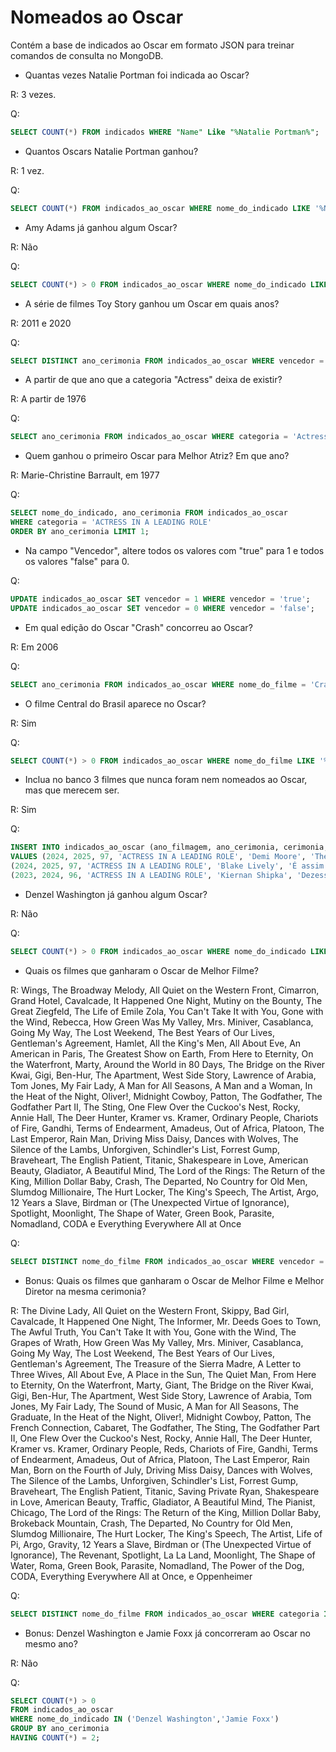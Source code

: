 # Nomeados ao Oscar

Contém a base de indicados ao Oscar em formato JSON para treinar comandos de consulta no MongoDB. 

* Quantas vezes Natalie Portman foi indicada ao Oscar?

<p>R: 3 vezes.</p>
<p>Q:</p>

```sql
SELECT COUNT(*) FROM indicados WHERE "Name" Like "%Natalie Portman%";
```

* Quantos Oscars Natalie Portman ganhou?

<p>R: 1 vez.</p>
<p>Q:</p>

```sql
SELECT COUNT(*) FROM indicados_ao_oscar WHERE nome_do_indicado LIKE	'%Natalie Portman%' AND vencedor = 'true';
```

* Amy Adams já ganhou algum Oscar?

<p>R: Não</p>
<p>Q:</p>

```sql
SELECT COUNT(*) > 0 FROM indicados_ao_oscar WHERE nome_do_indicado LIKE '%Amy Adams%' AND vencedor = 'true';
```

* A série de filmes Toy Story ganhou um Oscar em quais anos?

<p>R: 2011 e 2020</p>
<p>Q:</p>

```sql
SELECT DISTINCT ano_cerimonia FROM indicados_ao_oscar WHERE vencedor = 'true' AND nome_do_filme LIKE '%Toy Story%';
```

* A partir de que ano que a categoria "Actress" deixa de existir? 

<p>R: A partir de 1976</p>
<p>Q:</p>

```sql
SELECT ano_cerimonia FROM indicados_ao_oscar WHERE categoria = 'Actress' ORDER BY ano_cerimonia DESC LIMIT 1;
```

* Quem ganhou o primeiro Oscar para Melhor Atriz? Em que ano?

<p>R: Marie-Christine Barrault, em 1977</p>
<p>Q:</p>

```sql
SELECT nome_do_indicado, ano_cerimonia FROM indicados_ao_oscar 
WHERE categoria = 'ACTRESS IN A LEADING ROLE' 
ORDER BY ano_cerimonia LIMIT 1;
```

* Na campo "Vencedor", altere todos os valores com "true" para 1 e todos os valores "false" para 0.

<p>Q:</p>

```sql
UPDATE indicados_ao_oscar SET vencedor = 1 WHERE vencedor = 'true';
UPDATE indicados_ao_oscar SET vencedor = 0 WHERE vencedor = 'false';
```

* Em qual edição do Oscar "Crash" concorreu ao Oscar?

<p>R: Em 2006</p>
<p>Q:</p>

```sql
SELECT ano_cerimonia FROM indicados_ao_oscar WHERE nome_do_filme = 'Crash' LIMIT 1;
```

* O filme Central do Brasil aparece no Oscar?

<p>R: Sim</p>
<p>Q:</p>

```sql
SELECT COUNT(*) > 0 FROM indicados_ao_oscar WHERE nome_do_filme LIKE '%Central Station%';
```

* Inclua no banco 3 filmes que nunca foram nem nomeados ao Oscar, mas que merecem ser.

<p>R: Sim</p>
<p>Q:</p>

```sql
INSERT INTO indicados_ao_oscar (ano_filmagem, ano_cerimonia, cerimonia, categoria, nome_do_indicado, nome_do_filme, vencedor)
VALUES (2024, 2025, 97, 'ACTRESS IN A LEADING ROLE', 'Demi Moore', 'The Substance', 1), 
(2024, 2025, 97, 'ACTRESS IN A LEADING ROLE', 'Blake Lively', 'É assim que acaba', 0),
(2023, 2024, 96, 'ACTRESS IN A LEADING ROLE', 'Kiernan Shipka', 'Dezesseis Facadas', 1);
```

* Denzel Washington já ganhou algum Oscar?

<p>R: Não</p>
<p>Q:</p>

```sql
SELECT COUNT(*) > 0 FROM indicados_ao_oscar WHERE nome_do_indicado LIKE '%Denzel Washington%' AND vencedor LIKE 'true';
```

* Quais os filmes que ganharam o Oscar de Melhor Filme?

<p>R: Wings, The Broadway Melody, All Quiet on the Western Front, Cimarron, Grand Hotel, Cavalcade, It Happened One Night, Mutiny on the Bounty, The Great Ziegfeld, The Life of Emile Zola, You Can't Take It with You, Gone with the Wind, Rebecca, How Green Was My Valley, Mrs. Miniver, Casablanca, Going My Way, The Lost Weekend, The Best Years of Our Lives, Gentleman's Agreement, Hamlet, All the King's Men, All About Eve, An American in Paris, The Greatest Show on Earth, From Here to Eternity, On the Waterfront, Marty, Around the World in 80 Days, The Bridge on the River Kwai, Gigi, Ben-Hur, The Apartment, West Side Story, Lawrence of Arabia, Tom Jones, My Fair Lady, A Man for All Seasons, A Man and a Woman, In the Heat of the Night, Oliver!, Midnight Cowboy, Patton, The Godfather, The Godfather Part II, The Sting, One Flew Over the Cuckoo's Nest, Rocky, Annie Hall, The Deer Hunter, Kramer vs. Kramer, Ordinary People, Chariots of Fire, Gandhi, Terms of Endearment, Amadeus, Out of Africa, Platoon, The Last Emperor, Rain Man, Driving Miss Daisy, Dances with Wolves, The Silence of the Lambs, Unforgiven, Schindler's List, Forrest Gump, Braveheart, The English Patient, Titanic, Shakespeare in Love, American Beauty, Gladiator, A Beautiful Mind, The Lord of the Rings: The Return of the King, Million Dollar Baby, Crash, The Departed, No Country for Old Men, Slumdog Millionaire, The Hurt Locker, The King's Speech, The Artist, Argo, 12 Years a Slave, Birdman or (The Unexpected Virtue of Ignorance), Spotlight, Moonlight, The Shape of Water, Green Book, Parasite, Nomadland, CODA e Everything Everywhere All at Once</p>
<p>Q:</p>

```sql
SELECT DISTINCT nome_do_filme FROM indicados_ao_oscar WHERE vencedor = 1;
```

* Bonus: Quais os filmes que ganharam o Oscar de Melhor Filme e Melhor Diretor na mesma cerimonia?

<p>R: The Divine Lady, All Quiet on the Western Front, Skippy, Bad Girl, Cavalcade, It Happened One Night, The Informer, Mr. Deeds Goes to Town, The Awful Truth, You Can't Take It with You, Gone with the Wind, The Grapes of Wrath, How Green Was My Valley, Mrs. Miniver, Casablanca, Going My Way, The Lost Weekend, The Best Years of Our Lives, Gentleman's Agreement, The Treasure of the Sierra Madre, A Letter to Three Wives, All About Eve, A Place in the Sun, The Quiet Man, From Here to Eternity, On the Waterfront, Marty, Giant, The Bridge on the River Kwai, Gigi, Ben-Hur, The Apartment, West Side Story, Lawrence of Arabia, Tom Jones, My Fair Lady, The Sound of Music, A Man for All Seasons, The Graduate, In the Heat of the Night, Oliver!, Midnight Cowboy, Patton, The French Connection, Cabaret, The Godfather, The Sting, The Godfather Part II, One Flew Over the Cuckoo's Nest, Rocky, Annie Hall, The Deer Hunter, Kramer vs. Kramer, Ordinary People, Reds, Chariots of Fire, Gandhi, Terms of Endearment, Amadeus, Out of Africa, Platoon, The Last Emperor, Rain Man, Born on the Fourth of July, Driving Miss Daisy, Dances with Wolves, The Silence of the Lambs, Unforgiven, Schindler's List, Forrest Gump, Braveheart, The English Patient, Titanic, Saving Private Ryan, Shakespeare in Love, American Beauty, Traffic, Gladiator, A Beautiful Mind, The Pianist, Chicago, The Lord of the Rings: The Return of the King, Million Dollar Baby, Brokeback Mountain, Crash, The Departed, No Country for Old Men, Slumdog Millionaire, The Hurt Locker, The King's Speech, The Artist, Life of Pi, Argo, Gravity, 12 Years a Slave, Birdman or (The Unexpected Virtue of Ignorance), The Revenant, Spotlight, La La Land, Moonlight, The Shape of Water, Roma, Green Book, Parasite, Nomadland, The Power of the Dog, CODA, Everything Everywhere All at Once, e Oppenheimer</p>
<p>Q:</p>

```sql
SELECT DISTINCT nome_do_filme FROM indicados_ao_oscar WHERE categoria IN ('BEST PICTURE','DIRECTING') AND vencedor LIKE 1;
```

* Bonus: Denzel Washington e Jamie Foxx já concorreram ao Oscar no mesmo ano?

<p>R: Não</p>
<p>Q:</p>

```sql
SELECT COUNT(*) > 0
FROM indicados_ao_oscar 
WHERE nome_do_indicado IN ('Denzel Washington','Jamie Foxx') 
GROUP BY ano_cerimonia
HAVING COUNT(*) = 2;
```